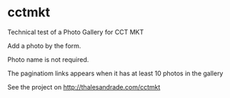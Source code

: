 # cctmkt
Technical test of a Photo Gallery for CCT MKT

Add a photo by the form. 

Photo name is not required.

The paginatiom links appears when it has at least 10 photos in the gallery

See the project on http://thalesandrade.com/cctmkt
